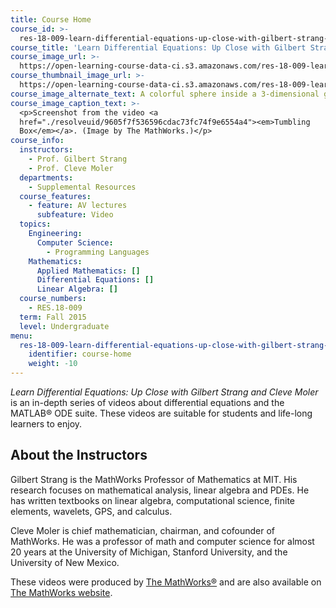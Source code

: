 ```yaml
---
title: Course Home
course_id: >-
  res-18-009-learn-differential-equations-up-close-with-gilbert-strang-and-cleve-moler-fall-2015
course_title: 'Learn Differential Equations: Up Close with Gilbert Strang and Cleve Moler'
course_image_url: >-
  https://open-learning-course-data-ci.s3.amazonaws.com/res-18-009-learn-differential-equations-up-close-with-gilbert-strang-and-cleve-moler-fall-2015/dca2d57b2aa2ae39adce6305c70f0ce1_res-18-009f15.jpg
course_thumbnail_image_url: >-
  https://open-learning-course-data-ci.s3.amazonaws.com/res-18-009-learn-differential-equations-up-close-with-gilbert-strang-and-cleve-moler-fall-2015/5c30ae9bcc829583c74a7a546040709c_res-18-009f15-th.jpg
course_image_alternate_text: A colorful sphere inside a 3-dimensional grid.
course_image_caption_text: >-
  <p>Screenshot from the video <a
  href="./resolveuid/9605f7f536596cdac73fc74f9e6554a4"><em>Tumbling
  Box</em></a>. (Image by The MathWorks.)</p>
course_info:
  instructors:
    - Prof. Gilbert Strang
    - Prof. Cleve Moler
  departments:
    - Supplemental Resources
  course_features:
    - feature: AV lectures
      subfeature: Video
  topics:
    Engineering:
      Computer Science:
        - Programming Languages
    Mathematics:
      Applied Mathematics: []
      Differential Equations: []
      Linear Algebra: []
  course_numbers:
    - RES.18-009
  term: Fall 2015
  level: Undergraduate
menu:
  res-18-009-learn-differential-equations-up-close-with-gilbert-strang-and-cleve-moler-fall-2015:
    identifier: course-home
    weight: -10
---
```

_Learn Differential Equations: Up Close with_ __Gilbert Strang_ and_ _Cleve Moler_ is an in-depth series of videos about differential equations and the MATLAB® ODE suite. These videos are suitable for students and life-long learners to enjoy.

About the Instructors
---------------------

Gilbert Strang is the MathWorks Professor of Mathematics at MIT. His research focuses on mathematical analysis, linear algebra and PDEs. He has written textbooks on linear algebra, computational science, finite elements, wavelets, GPS, and calculus.

Cleve Moler is chief mathematician, chairman, and cofounder of MathWorks. He was a professor of math and computer science for almost 20 years at the University of Michigan, Stanford University, and the University of New Mexico.

These videos were produced by [The MathWorks®](http://in.mathworks.com/) and are also available on [The MathWorks website](http://in.mathworks.com/academia/courseware/learn-differential-equations.html).
